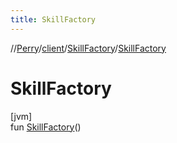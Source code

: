 ```yaml
---
title: SkillFactory
---
```

//[Perry](../../../index.html)/[client](../index.html)/[SkillFactory](index.html)/[SkillFactory](-skill-factory.html)



# SkillFactory



[jvm]\
fun [SkillFactory](-skill-factory.html)()




